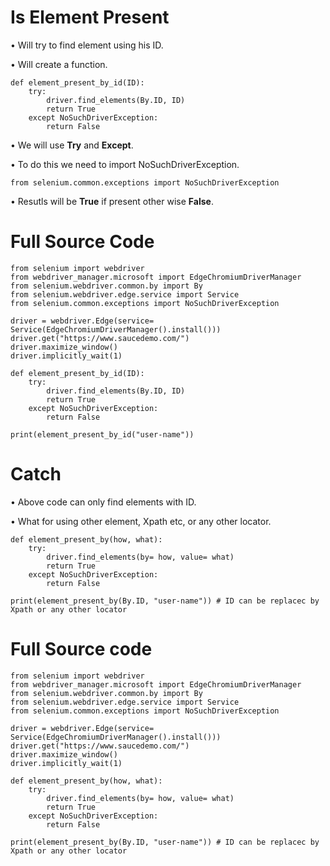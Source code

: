 # Is Element Present

• Will try to find element using his ID.

• Will create a function.

````commandline
def element_present_by_id(ID):
    try:
        driver.find_elements(By.ID, ID)
        return True
    except NoSuchDriverException:
        return False
````
• We will use **Try** and **Except**.

• To do this we need to import NoSuchDriverException.
```commandline
from selenium.common.exceptions import NoSuchDriverException
```
• Resutls will be **True** if present other wise **False**.

# Full Source Code
```commandline
from selenium import webdriver
from webdriver_manager.microsoft import EdgeChromiumDriverManager
from selenium.webdriver.common.by import By
from selenium.webdriver.edge.service import Service
from selenium.common.exceptions import NoSuchDriverException

driver = webdriver.Edge(service= Service(EdgeChromiumDriverManager().install()))
driver.get("https://www.saucedemo.com/")
driver.maximize_window()
driver.implicitly_wait(1)

def element_present_by_id(ID):
    try:
        driver.find_elements(By.ID, ID)
        return True
    except NoSuchDriverException:
        return False

print(element_present_by_id("user-name"))
```

# Catch
• Above code can only find elements with ID.

• What for using other element, Xpath etc, or any other locator.
```commandline
def element_present_by(how, what):
    try:
        driver.find_elements(by= how, value= what)
        return True
    except NoSuchDriverException:
        return False

print(element_present_by(By.ID, "user-name")) # ID can be replacec by Xpath or any other locator
```

# Full Source code
```commandline
from selenium import webdriver
from webdriver_manager.microsoft import EdgeChromiumDriverManager
from selenium.webdriver.common.by import By
from selenium.webdriver.edge.service import Service
from selenium.common.exceptions import NoSuchDriverException

driver = webdriver.Edge(service= Service(EdgeChromiumDriverManager().install()))
driver.get("https://www.saucedemo.com/")
driver.maximize_window()
driver.implicitly_wait(1)

def element_present_by(how, what):
    try:
        driver.find_elements(by= how, value= what)
        return True
    except NoSuchDriverException:
        return False

print(element_present_by(By.ID, "user-name")) # ID can be replacec by Xpath or any other locator
```
